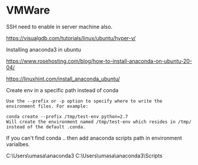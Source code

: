 # VMWare



SSH need to enable in server machine also.

  https://visualgdb.com/tutorials/linux/ubuntu/hyper-v/ 


Installing anaconda3 in ubuntu

  https://www.rosehosting.com/blog/how-to-install-anaconda-on-ubuntu-20-04/ 

  https://linuxhint.com/install_anaconda_ubuntu/


Create env in a specific path instead of conda

    Use the --prefix or -p option to specify where to write the environment files. For example:

    conda create --prefix /tmp/test-env python=2.7
    Will create the environment named /tmp/test-env which resides in /tmp/ instead of the default .conda.
    
    
If you can't find conda .. then add anaconda scripts path in environment varialbes.

C:\Users\umasa\anaconda3
C:\Users\umasa\anaconda3\Scripts

